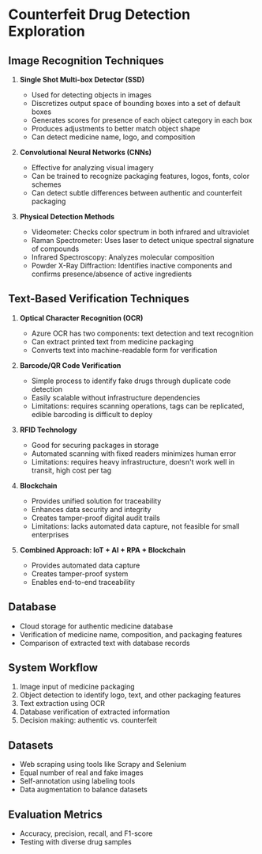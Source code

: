 # Counterfeit Drug Detection Exploration
## Image Recognition Techniques
1. **Single Shot Multi-box Detector (SSD)**
   - Used for detecting objects in images
   - Discretizes output space of bounding boxes into a set of default boxes
   - Generates scores for presence of each object category in each box
   - Produces adjustments to better match object shape
   - Can detect medicine name, logo, and composition

2. **Convolutional Neural Networks (CNNs)**
   - Effective for analyzing visual imagery
   - Can be trained to recognize packaging features, logos, fonts, color schemes
   - Can detect subtle differences between authentic and counterfeit packaging

3. **Physical Detection Methods**
   - Videometer: Checks color spectrum in both infrared and ultraviolet
   - Raman Spectrometer: Uses laser to detect unique spectral signature of compounds
   - Infrared Spectroscopy: Analyzes molecular composition
   - Powder X-Ray Diffraction: Identifies inactive components and confirms presence/absence of active ingredients

## Text-Based Verification Techniques
1. **Optical Character Recognition (OCR)**
   - Azure OCR has two components: text detection and text recognition
   - Can extract printed text from medicine packaging
   - Converts text into machine-readable form for verification

2. **Barcode/QR Code Verification**
   - Simple process to identify fake drugs through duplicate code detection
   - Easily scalable without infrastructure dependencies
   - Limitations: requires scanning operations, tags can be replicated, edible barcoding is difficult to deploy

3. **RFID Technology**
   - Good for securing packages in storage
   - Automated scanning with fixed readers minimizes human error
   - Limitations: requires heavy infrastructure, doesn't work well in transit, high cost per tag

4. **Blockchain**
   - Provides unified solution for traceability
   - Enhances data security and integrity
   - Creates tamper-proof digital audit trails
   - Limitations: lacks automated data capture, not feasible for small enterprises

5. **Combined Approach: IoT + AI + RPA + Blockchain**
   - Provides automated data capture
   - Creates tamper-proof system
   - Enables end-to-end traceability

## Database
- Cloud storage for authentic medicine database
- Verification of medicine name, composition, and packaging features
- Comparison of extracted text with database records

## System Workflow
1. Image input of medicine packaging
2. Object detection to identify logo, text, and other packaging features
3. Text extraction using OCR
4. Database verification of extracted information
5. Decision making: authentic vs. counterfeit

## Datasets
- Web scraping using tools like Scrapy and Selenium
- Equal number of real and fake images
- Self-annotation using labeling tools
- Data augmentation to balance datasets

## Evaluation Metrics
- Accuracy, precision, recall, and F1-score
- Testing with diverse drug samples
